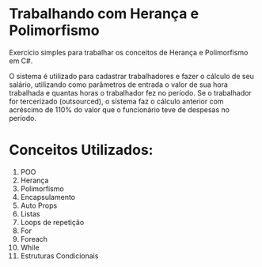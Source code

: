 # Trabalhando com Herança e Polimorfismo

Exercício simples para trabalhar os conceitos de Herança e Polimorfismo em C#.

O sistema é utilizado para cadastrar trabalhadores e fazer o cálculo de seu salário, utilizando como parâmetros de entrada o valor de sua hora trabalhada e quantas horas o trabalhador fez no período.
Se o trabalhador for tercerizado (outsourced), o sistema faz o cálculo anterior com acréscimo de 110% do valor que o funcionário teve de despesas no período.

# Conceitos Utilizados:

<ol>
	<li>POO</li>
	<li>Herança</li>
	<li>Polimorfismo</li>
	<li>Encapsulamento</li>
	<li>Auto Props</li>
	<li>Listas</li>
	<li>Loops de repetição
		<li>For</li>
		<li>Foreach</li>
		<li>While</li>
	</li>
	<li>Estruturas Condicionais</li>
</ol>
